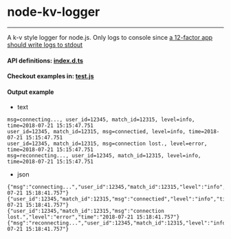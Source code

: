 # node-kv-logger
---
A k-v style logger for node.js. Only logs to console since [a 12-factor app should write logs to stdout](https://12factor.net/logs) 

#### API definitions: [index.d.ts](index.d.ts)
#### Checkout examples in: [test.js](test.js)
#### Output example
-  text
```
msg=connecting..., user_id=12345, match_id=12315, level=info, time=2018-07-21 15:15:47.751  
user_id=12345, match_id=12315, msg=connectied, level=info, time=2018-07-21 15:15:47.751     
user_id=12345, match_id=12315, msg=connection lost., level=error, time=2018-07-21 15:15:47.751
msg=reconnecting..., user_id=12345, match_id=12315, level=info, time=2018-07-21 15:15:47.751
```
- json
```
{"msg":"connecting...","user_id":12345,"match_id":12315,"level":"info","time":"2018-07-21 15:18:41.757"}
{"user_id":12345,"match_id":12315,"msg":"connectied","level":"info","time":"2018-07-21 15:18:41.757"}
{"user_id":12345,"match_id":12315,"msg":"connection lost.","level":"error","time":"2018-07-21 15:18:41.757"}
{"msg":"reconnecting...","user_id":12345,"match_id":12315,"level":"info","time":"2018-07-21 15:18:41.757"}
```

